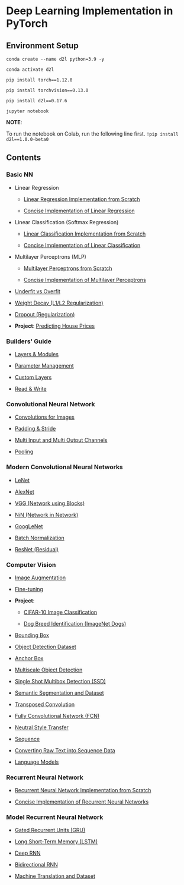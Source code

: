 # Deep Learning Implementation in PyTorch

## Environment Setup
`conda create --name d2l python=3.9 -y`

`conda activate d2l`

`pip install torch==1.12.0`

`pip install torchvision==0.13.0`

`pip install d2l==0.17.6`

`jupyter notebook`

**NOTE**:

To run the notebook on Colab, run the following line first.
`!pip install d2l==1.0.0-beta0`

## Contents

### Basic NN

- Linear Regression

  - [Linear Regression Implementation from Scratch](https://github.com/lijing0913/Deep-Learning-Implementation-PyTorch/blob/main/Linear%20Regression%20from%20Scratch.ipynb)
  
  - [Concise Implementation of Linear Regression](https://github.com/lijing0913/Deep-Learning-Implementation-PyTorch/blob/main/Linear%20Regression%20concise.ipynb)

- Linear Classification (Softmax Regression)

  - [Linear Classification Implementation from Scratch](https://github.com/lijing0913/Deep-Learning-Implementation-PyTorch/blob/main/Linear%20Classification%20from%20Scratch.ipynb)
  
  - [Concise Implementation of Linear Classification](https://github.com/lijing0913/Deep-Learning-Implementation-PyTorch/blob/main/Linear%20Classification%20concise.ipynb)

- Multilayer Perceptrons (MLP)

  - [Multilayer Perceptrons from Scratch](https://github.com/lijing0913/Deep-Learning-Implementation-PyTorch/blob/main/Multilayer%20Perceptrons%20from%20Scratch.ipynb)
  
  - [Concise Implementation of Multilayer Perceptrons](https://github.com/lijing0913/Deep-Learning-Implementation-PyTorch/blob/main/Multilayer%20Perceptrons%20concise.ipynb)

- [Underfit vs Overfit](https://github.com/lijing0913/Deep-Learning-Implementation-PyTorch/blob/main/Underfit%20Overfit.ipynb)

- [Weight Decay (L1/L2 Regularization)](https://github.com/lijing0913/Deep-Learning-Implementation-PyTorch/blob/main/Weight%20Decay.ipynb)

- [Dropout (Regularization)](https://github.com/lijing0913/Deep-Learning-Implementation-PyTorch/blob/main/Dropout.ipynb)

- **Project**: [Predicting House Prices](https://github.com/lijing0913/Deep-Learning-Implementation-PyTorch/blob/main/Predicting%20House%20Prices%20Project.ipynb)

### Builders' Guide

- [Layers & Modules](https://github.com/lijing0913/Deep-Learning-Implementation-PyTorch/blob/main/Layers%20Modules.ipynb)

- [Parameter Management](https://github.com/lijing0913/Deep-Learning-Implementation-PyTorch/blob/main/Parameter%20Management.ipynb)

- [Custom Layers](https://github.com/lijing0913/Deep-Learning-Implementation-PyTorch/blob/main/Custom%20Layers.ipynb)

- [Read & Write](https://github.com/lijing0913/Deep-Learning-Implementation-PyTorch/blob/main/Read%20Write.ipynb)

### Convolutional Neural Network

- [Convolutions for Images](https://github.com/lijing0913/Deep-Learning-Implementation-PyTorch/blob/main/Convolutions%20for%20Images.ipynb)

- [Padding & Stride](https://github.com/lijing0913/Deep-Learning-Implementation-PyTorch/blob/main/Padding%20and%20Strides.ipynb)

- [Multi Input and Multi Output Channels](https://github.com/lijing0913/Deep-Learning-Implementation-PyTorch/blob/main/Multiple%20Input%20and%20Multi%20Output%20Channels.ipynb)

- [Pooling](https://github.com/lijing0913/Deep-Learning-Implementation-PyTorch/blob/main/Pooling.ipynb)

### Modern Convolutional Neural Networks

- [LeNet](https://github.com/lijing0913/Deep-Learning-Implementation-PyTorch/blob/main/LeNet.ipynb)

- [AlexNet](https://github.com/lijing0913/Deep-Learning-Implementation-PyTorch/blob/main/AlexNet.ipynb)

- [VGG (Network using Blocks)](https://github.com/lijing0913/Deep-Learning-Implementation-PyTorch/blob/main/VGG.ipynb)

- [NiN (Network in Network)](https://github.com/lijing0913/Deep-Learning-Implementation-PyTorch/blob/main/NiN.ipynb)

- [GoogLeNet](https://github.com/lijing0913/Deep-Learning-Implementation-PyTorch/blob/main/GoogLeNet.ipynb)

- [Batch Normalization](https://github.com/lijing0913/Deep-Learning-Implementation-PyTorch/blob/main/Batch%20Normalization.ipynb)

- [ResNet (Residual)](https://github.com/lijing0913/Deep-Learning-Implementation-PyTorch/blob/main/ResNet.ipynb)

### Computer Vision

- [Image Augmentation](https://github.com/lijing0913/Deep-Learning-Implementation-PyTorch/blob/main/Image%20Augmentation.ipynb)

- [Fine-tuning](https://github.com/lijing0913/Deep-Learning-Implementation-PyTorch/blob/main/Fine%20Tuning.ipynb)

- **Project**: 
  - [CIFAR-10 Image Classification](https://github.com/lijing0913/Deep-Learning-Implementation-PyTorch/blob/main/CIFAR-10%20Image%20Classification%20Project.ipynb)
  
  - [Dog Breed Identification (ImageNet Dogs)](https://github.com/lijing0913/Deep-Learning-Implementation-PyTorch/blob/main/Dog_Breed_Identification_(ImageNet_Dogs)_Project.ipynb)
  
- [Bounding Box](https://github.com/lijing0913/Deep-Learning-Implementation-PyTorch/blob/main/Bounding%20Box.ipynb)

- [Object Detection Dataset](https://github.com/lijing0913/Deep-Learning-Implementation-PyTorch/blob/main/Object%20Detection%20Dataset.ipynb)
 
- [Anchor Box](https://github.com/lijing0913/Deep-Learning-Implementation-PyTorch/blob/main/Anchor%20Box.ipynb)

- [Multiscale Object Detection](https://github.com/lijing0913/Deep-Learning-Implementation-PyTorch/blob/main/Multiscale%20Object%20Detection.ipynb)

- [Single Shot Multibox Detection (SSD)](https://github.com/lijing0913/Deep-Learning-Implementation-PyTorch/blob/main/Single%20Shot%20Multibox%20Detection%20(SSD).ipynb)

- [Semantic Segmentation and Dataset](https://github.com/lijing0913/Deep-Learning-Implementation-PyTorch/blob/main/Semantic%20Segmentation%20and%20Dataset.ipynb)

- [Transposed Convolution](https://github.com/lijing0913/Deep-Learning-Implementation-PyTorch/blob/main/Transposed%20Convolution.ipynb)

- [Fully Convolutional Network (FCN)](https://github.com/lijing0913/Deep-Learning-Implementation-PyTorch/blob/main/Fully%20Convolutional%20Network%20(FCN).ipynb)

- [Neutral Style Transfer](https://github.com/lijing0913/Deep-Learning-Implementation-PyTorch/blob/main/Neural%20Style%20Transfer.ipynb)

- [Sequence](https://github.com/lijing0913/Deep-Learning-Implementation-PyTorch/blob/main/Sequence.ipynb)

- [Converting Raw Text into Sequence Data](https://github.com/lijing0913/Deep-Learning-Implementation-PyTorch/blob/main/Converting%20Raw%20Text%20into%20Sequence%20Data.ipynb)

- [Language Models](https://github.com/lijing0913/Deep-Learning-Implementation-PyTorch/blob/main/Language%20Models.ipynb)

### Recurrent Neural Network

- [Recurrent Neural Network Implementation from Scratch](https://github.com/lijing0913/Deep-Learning-Implementation-PyTorch/blob/main/Recurrent%20Neural%20Network%20Implementation%20from%20Scratch.ipynb)

- [Concise Implementation of Recurrent Neural Networks](https://github.com/lijing0913/Deep-Learning-Implementation-PyTorch/blob/main/Recurrent%20Neural%20Networks%20concise.ipynb)

### Model Recurrent Neural Network

- [Gated Recurrent Units (GRU)](https://github.com/lijing0913/Deep-Learning-Implementation-PyTorch/blob/main/Gated%20Reccurent%20Unites%20(GRU).ipynb)

- [Long Short-Term Memory (LSTM)](https://github.com/lijing0913/Deep-Learning-Implementation-PyTorch/blob/main/Long%20Short-Term%20Memory%20(LSTM).ipynb)

- [Deep RNN](https://github.com/lijing0913/Deep-Learning-Implementation-PyTorch/blob/main/Deep%20RNN.ipynb)

- [Bidirectional RNN](https://github.com/lijing0913/Deep-Learning-Implementation-PyTorch/blob/main/Bidirectional%20RNN.ipynb)

- [Machine Translation and Dataset](https://github.com/lijing0913/Deep-Learning-Implementation-PyTorch/blob/main/Machine%20Translation%20and%20Dataset.ipynb)

